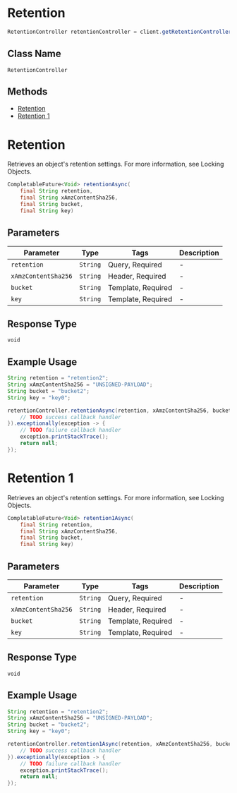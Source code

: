 # Retention

```java
RetentionController retentionController = client.getRetentionController();
```

## Class Name

`RetentionController`

## Methods

* [Retention](../../doc/controllers/retention.md#retention)
* [Retention 1](../../doc/controllers/retention.md#retention-1)


# Retention

Retrieves an object's retention settings. For more information, see Locking Objects.

```java
CompletableFuture<Void> retentionAsync(
    final String retention,
    final String xAmzContentSha256,
    final String bucket,
    final String key)
```

## Parameters

| Parameter | Type | Tags | Description |
|  --- | --- | --- | --- |
| `retention` | `String` | Query, Required | - |
| `xAmzContentSha256` | `String` | Header, Required | - |
| `bucket` | `String` | Template, Required | - |
| `key` | `String` | Template, Required | - |

## Response Type

`void`

## Example Usage

```java
String retention = "retention2";
String xAmzContentSha256 = "UNSIGNED-PAYLOAD";
String bucket = "bucket2";
String key = "key0";

retentionController.retentionAsync(retention, xAmzContentSha256, bucket, key).thenAccept(result -> {
    // TODO success callback handler
}).exceptionally(exception -> {
    // TODO failure callback handler
    exception.printStackTrace();
    return null;
});
```


# Retention 1

Retrieves an object's retention settings. For more information, see Locking Objects.

```java
CompletableFuture<Void> retention1Async(
    final String retention,
    final String xAmzContentSha256,
    final String bucket,
    final String key)
```

## Parameters

| Parameter | Type | Tags | Description |
|  --- | --- | --- | --- |
| `retention` | `String` | Query, Required | - |
| `xAmzContentSha256` | `String` | Header, Required | - |
| `bucket` | `String` | Template, Required | - |
| `key` | `String` | Template, Required | - |

## Response Type

`void`

## Example Usage

```java
String retention = "retention2";
String xAmzContentSha256 = "UNSIGNED-PAYLOAD";
String bucket = "bucket2";
String key = "key0";

retentionController.retention1Async(retention, xAmzContentSha256, bucket, key).thenAccept(result -> {
    // TODO success callback handler
}).exceptionally(exception -> {
    // TODO failure callback handler
    exception.printStackTrace();
    return null;
});
```

